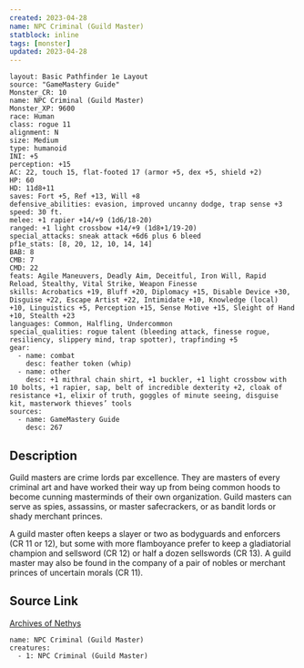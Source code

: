 ```yaml
---
created: 2023-04-28
name: NPC Criminal (Guild Master)
statblock: inline
tags: [monster]
updated: 2023-04-28
---
```

```statblock
layout: Basic Pathfinder 1e Layout
source: "GameMastery Guide"
Monster_CR: 10
name: NPC Criminal (Guild Master)
Monster_XP: 9600
race: Human
class: rogue 11
alignment: N
size: Medium
type: humanoid
INI: +5
perception: +15
AC: 22, touch 15, flat-footed 17 (armor +5, dex +5, shield +2)
HP: 60
HD: 11d8+11
saves: Fort +5, Ref +13, Will +8
defensive_abilities: evasion, improved uncanny dodge, trap sense +3
speed: 30 ft.
melee: +1 rapier +14/+9 (1d6/18-20)
ranged: +1 light crossbow +14/+9 (1d8+1/19-20)
special_attacks: sneak attack +6d6 plus 6 bleed
pf1e_stats: [8, 20, 12, 10, 14, 14]
BAB: 8
CMB: 7
CMD: 22
feats: Agile Maneuvers, Deadly Aim, Deceitful, Iron Will, Rapid Reload, Stealthy, Vital Strike, Weapon Finesse
skills: Acrobatics +19, Bluff +20, Diplomacy +15, Disable Device +30, Disguise +22, Escape Artist +22, Intimidate +10, Knowledge (local) +10, Linguistics +5, Perception +15, Sense Motive +15, Sleight of Hand +10, Stealth +23
languages: Common, Halfling, Undercommon
special_qualities: rogue talent (bleeding attack, finesse rogue, resiliency, slippery mind, trap spotter), trapfinding +5
gear:
  - name: combat
    desc: feather token (whip)
  - name: other
    desc: +1 mithral chain shirt, +1 buckler, +1 light crossbow with 10 bolts, +1 rapier, sap, belt of incredible dexterity +2, cloak of resistance +1, elixir of truth, goggles of minute seeing, disguise kit, masterwork thieves’ tools
sources:
  - name: GameMastery Guide
    desc: 267
```
## Description
Guild masters are crime lords par excellence. They are masters of every criminal art and have worked their way up from being common hoods to become cunning masterminds of their own organization. Guild masters can serve as spies, assassins, or master safecrackers, or as bandit lords or shady merchant princes.

A guild master often keeps a slayer or two as bodyguards and enforcers (CR 11 or 12), but some with more flamboyance prefer to keep a gladiatorial champion and sellsword (CR 12) or half a dozen sellswords (CR 13). A guild master may also be found in the company of a pair of nobles or merchant princes of uncertain morals (CR 11).
## Source Link
[Archives of Nethys](https://aonprd.com/NPCDisplay.aspx?ItemName=Criminal%20(Guild%20Master))
```encounter-table
name: NPC Criminal (Guild Master)
creatures:
  - 1: NPC Criminal (Guild Master)
```
